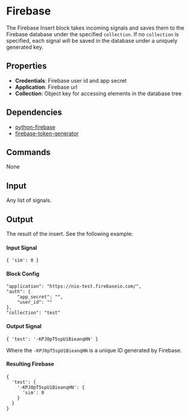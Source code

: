 # Firebase
The Firebase Insert block takes incoming signals and saves them to the Firebase database under the specified `collection`. 
If no `collection` is specified, each signal will be saved in the database under a uniquely generated key. 

## Properties
* **Credentials**: Firebase user id and app secret
* **Application**: Firebase url
* **Collection**: Object key for accessing elements in the database tree

## Dependencies
* [python-firebase](https://pypi.python.org/pypi/python-firebase/1.2)
* [firebase-token-generator](https://github.com/firebase/firebase-token-generator-python)

## Commands
None

## Input
Any list of signals.

## Output
The result of the insert. See the following example:

#### Input Signal
```
{ 'sim': 0 }
```

#### Block Config
```
"application": "https://nio-test.firebaseio.com/",
"auth": {
    "app_secret": "",
    "user_id": ""
},
"collection": "test"
```

#### Output Signal
```
{ 'test': '-KPJ0pT5spU1BieanqHN' }
```
Where the `-KPJ0pT5spU1BieanqHN` is a unique ID generated by Firebase.

#### Resulting Firebase
```
{
  'test': {
    '-KPJ0pT5spU1BieanqHN': {
      'sim': 0
    }
  }
}
